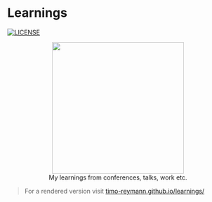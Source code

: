 Learnings
===
[![LICENSE](https://img.shields.io/github/license/timo-reymann/learnings)](https://github.com/timo-reymann/learnings/blob/main/LICENSE)

<p align="center">
	<img width="300" src=".github/.images/logo.png">
    <br />
    My learnings from conferences, talks, work etc.
</p>

> For a rendered version visit [timo-reymann.github.io/learnings/](https://timo-reymann.github.io/learnings/)

